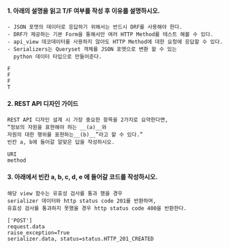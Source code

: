 #### 1. 아래의 설명을 읽고 T/F 여부를 작성 후 이유를 설명하시오.

```
- JSON 포맷의 데이터로 응답하기 위해서는 반드시 DRF를 사용해야 한다.
- DRF가 제공하는 기본 Form을 통해서만 여러 HTTP Method를 테스트 해볼 수 있다.
- api_view 데코데이터를 사용하지 않아도 HTTP Method에 대한 요청에 응답할 수 있다.
- Serializers는 Queryset 객체를 JSON 포맷으로 변환 할 수 있는
  python 데이터 타입으로 만들어준다.
```

```
F
F
F
T
```



#### 2. REST API 디자인 가이드

```
REST API 디자인 설계 시 가장 중요한 항목을 2가지로 요약한다면,
“정보의 자원을 표현해야 하는 __(a)__와
자원의 대한 행위를 표현하는__(b)__”라고 할 수 있다.”
빈칸 a, b에 들어갈 알맞은 답을 작성하시오.
```

```
URI
method
```



#### 3. 아래에서 빈칸 a, b, c, d, e 에 들어갈 코드를 작성하시오.

```
해당 view 함수는 유효성 검사를 통과 했을 경우
serializer 데이터와 http status code 201를 반환하며,
유효성 검사를 통과하지 못했을 경우 http status code 400을 반환한다.
```

```
['POST']
request.data
raise_exception=True
serializer.data, status=status.HTTP_201_CREATED
```


